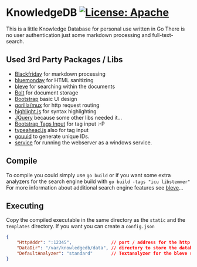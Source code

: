 # KnowledgeDB [![License: Apache](https://img.shields.io/:license-Apache_2.0-blue.svg)](http://www.apache.org/licenses/LICENSE-2.0)

This is a little Knowledge Database for personal use written in Go
There is no user authentication just some markdown processing and full-text-search.

## Used 3rd Party Packages / Libs

* [Blackfriday](https://github.com/russross/blackfriday) for markdown processing
* [bluemonday](https://github.com/microcosm-cc/bluemonday) for HTML sanitizing
* [bleve](https://github.com/blevesearch/bleve) for searching within the documents
* [Bolt](https://github.com/boltdb/bolt) for document storage
* [Bootstrap](http://getbootstrap.com/) basic UI design
* [gorilla/mux](https://github.com/gorilla/mux) for http request routing
* [highlight.js](https://highlightjs.org/) for syntax highlighting
* [JQuery](https://jquery.com/) because some other libs needed it...
* [Bootstrap Tags Input](https://github.com/timschlechter/bootstrap-tagsinput/) for tag input :-P
* [typeahead.js](https://twitter.github.io/typeahead.js/) also for tag input
* [gouuid](https://github.com/nu7hatch/gouuid) to generate unique IDs.
* [service](github.com/kardianos/service) for running the webserver as a windows service.

## Compile
To compile you could simply use `go build` or if you want some extra analyzers for the search engine build with `go build -tags "icu libstemmer"`
For more information about additional search engine features see [bleve](https://github.com/blevesearch/bleve)...

## Executing
Copy the compiled executable in the same directory as the `static` and the `templates` directory.
If you want you can create a `config.json`

```json
{
    "HttpAddr": ":12345",               // port / address for the http server
    "DataDir": "/var/knowledgedb/data", // directory to store the database and fulltext-search-index
    "DefaultAnalyzer": "standard"       // Textanalyzer for the bleve search.
}
```

